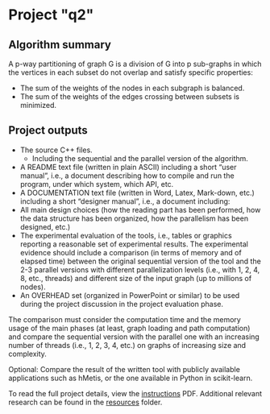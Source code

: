 # Project "q2"

## Algorithm summary

A p-way partitioning of graph G is a division of G into p sub-graphs in which the vertices in each
subset do not overlap and satisfy specific properties:
- The sum of the weights of the nodes in each subgraph is balanced.
- The sum of the weights of the edges crossing between subsets is minimized.

## Project outputs

- The source C++ files.
    - Including the sequential and the parallel version of the algorithm.
- A README text file (written in plain ASCII) including a short “user manual”, i.e., a document describing how to compile and run the program, under which system, which API, etc.
- A DOCUMENTATION text file (written in Word, Latex, Mark-down, etc.) including a short “designer manual”, i.e., a document including:
-  All main design choices (how the reading part has been performed, how the data structure has been organized, how the parallelism has been designed, etc.)
-  The experimental evaluation of the tools, i.e., tables or graphics reporting a reasonable set of experimental results. The experimental evidence should include a comparison (in terms of memory and of elapsed time) between the original sequential version of the tool and the 2-3 parallel versions with different parallelization levels (i.e., with 1, 2, 4, 8, etc., threads) and different size of the input graph (up to millions of nodes).
-  An OVERHEAD set (organized in PowerPoint or similar) to be used during the project discussion in the project evaluation phase.

The comparison must consider the computation time and the memory usage of the main phases (at least, graph loading and path computation) and compare the sequential version with the parallel one with an increasing number of threads (i.e., 1, 2, 3, 4, etc.) on graphs of increasing size and complexity.

Optional: Compare the result of the written tool with publicly available applications such as hMetis, or the one available in Python in scikit-learn.



To read the full project details, view the [instructions](https://github.com/rs59/q2/blob/main/instructions.pdf) PDF. Additional relevant research can be found in the [resources](https://github.com/rs59/q2/tree/main/resources) folder.
